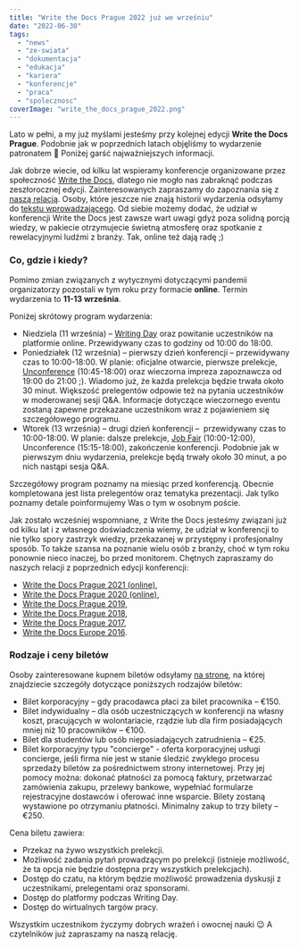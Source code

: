 ```yaml
---
title: "Write the Docs Prague 2022 już we wrześniu"
date: "2022-06-30"
tags:
  - "news"
  - "ze-swiata"
  - "dokumentacja"
  - "edukacja"
  - "kariera"
  - "konferencje"
  - "praca"
  - "spolecznosc"
coverImage: "write_the_docs_prague_2022.png"
---
```


Lato w pełni, a my już myślami jesteśmy przy kolejnej edycji **Write the Docs
Prague**. Podobnie jak w poprzednich latach objęliśmy to wydarzenie patronatem
🙂 Poniżej garść najważniejszych informacji.

Jak dobrze wiecie, od kilku lat wspieramy konferencje organizowane przez
społeczność [Write the Docs](https://www.writethedocs.org/), dlatego nie mogło
nas zabraknąć podczas zeszłorocznej edycji. Zainteresowanych zapraszamy do
zapoznania się z
[naszą relacją](http://techwriter.pl/relacja-z-konferenecji-write-the-docs-prague-2021/).
Osoby, które jeszcze nie znają historii wydarzenia odsyłamy
do [tekstu wprowadzającego](http://techwriter.pl/poznajcie-write-the-docs-europe/).
Od siebie możemy dodać, że udział w konferencji Write the Docs jest zawsze wart
uwagi gdyż poza solidną porcją wiedzy, w pakiecie otrzymujecie świetną atmosferę
oraz spotkanie z rewelacyjnymi ludźmi z branży. Tak, online też dają radę ;)

### Co, gdzie i kiedy?

Pomimo zmian związanych z wytycznymi dotyczącymi pandemii organizatorzy
pozostali w tym roku przy formacie **online**. Termin wydarzenia to **11-13
września**.

Poniżej skrótowy program wydarzenia:

- Niedziela (11 września) –
  [Writing Day](https://www.writethedocs.org/conf/prague/2022/writing-day/) oraz
  powitanie uczestników na platformie online. Przewidywany czas to godziny od
  10:00 do 18:00.
- Poniedziałek (12 września) – pierwszy dzień konferencji – przewidywany czas to
  10:00-18:00. W planie: oficjalne otwarcie, pierwsze prelekcje,
  [Unconference](https://www.writethedocs.org/conf/prague/2022/unconference/)
  (10:45-18:00) oraz wieczorna impreza zapoznawcza od 19:00 do 21:00 ;). Wiadomo
  już, że każda prelekcja będzie trwała około 30 minut. Większość prelegentów
  odpowie też na pytania uczestników w moderowanej sesji Q&A. Informacje
  dotyczące wieczornego eventu zostaną zapewne przekazane uczestnikom wraz z
  pojawieniem się szczegółowego programu.
- Wtorek (13 września) – drugi dzień konferencji –  przewidywany czas to
  10:00-18:00. W planie: dalsze prelekcje,
  [Job Fair](https://www.writethedocs.org/conf/prague/2022/job-fair/)
  (10:00-12:00), Unconference (15:15-18:00), zakończenie konferencji. Podobnie
  jak w pierwszym dniu wydarzenia, prelekcje będą trwały około 30 minut, a po
  nich nastąpi sesja Q&A.

Szczegółowy program poznamy na miesiąc przed konferencją. Obecnie kompletowana
jest lista prelegentów oraz tematyka prezentacji. Jak tylko poznamy detale
poinformujemy Was o tym w osobnym poście.

Jak zostało wcześniej wspomniane, z Write the Docs jesteśmy związani już od
kilku lat i z własnego doświadczenia wiemy, że udział w konferencji to nie tylko
spory zastrzyk wiedzy, przekazanej w przystępny i profesjonalny sposób. To także
szansa na poznanie wielu osób z branży, choć w tym roku ponownie nieco inaczej,
bo przed monitorem. Chętnych zapraszamy do naszych relacji z poprzednich edycji
konferencji:

- [Write the Docs Prague 2021 (online)](http://techwriter.pl/relacja-z-konferenecji-write-the-docs-prague-2021/),
- [Write the Docs Prague 2020 (online)](http://techwriter.pl/relacja-z-write-the-docs-prague-2020-online/),
- [Write the Docs Prague 2019](http://techwriter.pl/nasza-relacja-z-write-the-docs-prague-2019/),
- [Write the Docs Prague 2018](http://techwriter.pl/write-the-docs-prague-2018-relacja/),
- [Write the Docs Prague 2017](http://techwriter.pl/write-the-docs-prague-2017-relacja/),
- [Write the Docs Europe 2016](http://techwriter.pl/write-the-docs-europe-2016-relacja/).

### Rodzaje i ceny biletów

Osoby zainteresowane kupnem biletów
odsyłamy [na stronę](https://www.writethedocs.org/conf/prague/2022/tickets/), na
której znajdziecie szczegóły dotyczące poniższych rodzajów biletów:

- Bilet korporacyjny – gdy pracodawca płaci za bilet pracownika – €150.
- Bilet indywidualny – dla osób uczestniczących w konferencji na własny koszt,
  pracujących w wolontariacie, rządzie lub dla firm posiadających mniej niż 10
  pracowników – €100.
- Bilet dla studentów lub osób nieposiadających zatrudnienia – €25.
- Bilet korporacyjny typu "concierge" - oferta korporacyjnej usługi concierge,
  jeśli firma nie jest w stanie śledzić zwykłego procesu sprzedaży biletów za
  pośrednictwem strony internetowej. Przy jej pomocy można: dokonać płatności za
  pomocą faktury, przetwarzać zamówienia zakupu, przelewy bankowe, wypełniać
  formularze rejestracyjne dostawców i oferować inne wsparcie. Bilety zostaną
  wystawione po otrzymaniu płatności. Minimalny zakup to trzy bilety – €250.

Cena biletu zawiera:

- Przekaz na żywo wszystkich prelekcji.
- Możliwość zadania pytań prowadzącym po prelekcji (istnieje możliwość, że ta
  opcja nie będzie dostępna przy wszystkich prelekcjach).
- Dostęp do czatu, na którym będzie możliwość prowadzenia dyskusji z
  uczestnikami, prelegentami oraz sponsorami.
- Dostęp do platformy podczas Writing Day.
- Dostęp do wirtualnych targów pracy.

Wszystkim uczestnikom życzymy dobrych wrażeń i owocnej nauki 😉 A czytelników
już zapraszamy na naszą relację.
